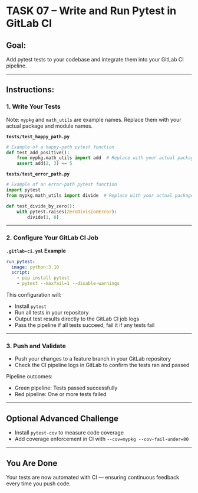 
# TASK 07 – Write and Run Pytest in GitLab CI

## Goal:
Add pytest tests to your codebase and integrate them into your GitLab CI pipeline.

---

## Instructions:

### 1. Write Your Tests

Note: `mypkg` and `math_utils` are example names. Replace them with your actual package and module names.

**`tests/test_happy_path.py`**
```python
# Example of a happy-path pytest function
def test_add_positive():
    from mypkg.math_utils import add  # Replace with your actual package and module
    assert add(2, 3) == 5
```

**`tests/test_error_path.py`**
```python
# Example of an error-path pytest function
import pytest
from mypkg.math_utils import divide  # Replace with your actual package and module

def test_divide_by_zero():
    with pytest.raises(ZeroDivisionError):
        divide(1, 0)
```

---

### 2. Configure Your GitLab CI Job

**`.gitlab-ci.yml` Example**
```yaml
run_pytest:
  image: python:3.10
  script:
    - pip install pytest
    - pytest --maxfail=1 --disable-warnings
```

This configuration will:
- Install `pytest`
- Run all tests in your repository
- Output test results directly to the GitLab CI job logs
- Pass the pipeline if all tests succeed, fail it if any tests fail

---

### 3. Push and Validate

- Push your changes to a feature branch in your GitLab repository
- Check the CI pipeline logs in GitLab to confirm the tests ran and passed

Pipeline outcomes:
- Green pipeline: Tests passed successfully
- Red pipeline: One or more tests failed

---

## Optional Advanced Challenge

- Install `pytest-cov` to measure code coverage
- Add coverage enforcement in CI with `--cov=mypkg --cov-fail-under=80`

---

## You Are Done

Your tests are now automated with CI — ensuring continuous feedback every time you push code.
